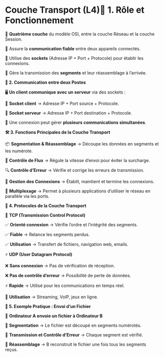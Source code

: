 # Couche Transport (L4)**📌 1. Rôle et Fonctionnement**

🔹 **Quatrième couche** du modèle OSI, entre la couche Réseau et la couche Session.

🔹 Assure la **communication fiable** entre deux appareils connectés.

🔹 Utilise des **sockets** (Adresse IP + Port + Protocole) pour établir les connexions.

🔹 Gère la transmission des **segments** et leur réassemblage à l’arrivée.



**🔗 2. Communication entre deux Postes**

🖥️ **Un client communique avec un serveur** via des sockets :

📍 **Socket client** → Adresse IP + Port source + Protocole.

📍 **Socket serveur** → Adresse IP + Port destination + Protocole.

🔄 Une connexion peut gérer **plusieurs communications simultanées**.



**🛠 3. Fonctions Principales de la Couche Transport**

📦 **Segmentation & Réassemblage** → Découpe les données en segments et les numérote.

🚦 **Contrôle de Flux** → Régule la vitesse d’envoi pour éviter la surcharge.

🔍 **Contrôle d’Erreur** → Vérifie et corrige les erreurs de transmission.

🔗 **Gestion des Connexions** → Établit, maintient et termine les connexions.

🔄 **Multiplexage** → Permet à plusieurs applications d’utiliser le réseau en parallèle via les ports.



**📡 4. Protocoles de la Couche Transport**

💾 **TCP (Transmission Control Protocol)**

✅ **Orienté connexion** → Vérifie l’ordre et l’intégrité des segments.

✅ **Fiable** → Relance les segments perdus.

✅ **Utilisation** → Transfert de fichiers, navigation web, emails.

⚡ **UDP (User Datagram Protocol)**

❌ **Sans connexion** → Pas de vérification de réception.

❌ **Pas de contrôle d’erreur** → Possibilité de perte de données.

⚡ **Rapide** → Utilisé pour les communications en temps réel.

🎤 **Utilisation** → Streaming, VoIP, jeux en ligne.

**📂 5. Exemple Pratique : Envoi d’un Fichier**

📍 **Ordinateur A envoie un fichier à Ordinateur B**

🔹 **Segmentation** → Le fichier est découpé en segments numérotés.

🔹 **Transmission et Contrôle d’Erreur** → Chaque segment est vérifié.

🔹 **Réassemblage** → B reconstruit le fichier une fois tous les segments reçus.
